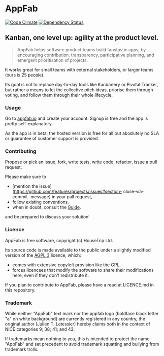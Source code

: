 # AppFab

[![Code Climate](https://codeclimate.com/github/mezis/appfab.png)](https://codeclimate.com/github/mezis/appfab)
[![Dependency Status](https://gemnasium.com/mezis/appfab.png)](https://gemnasium.com/mezis/appfab)

## Kanban, one level up: agility at the product level.

> AppFab helps software product teams build fanstastic apps, by encouraging
> contribution, transparency, participative planning, and emergent
> prioritisation of projects.

It works great for small teams with external stakeholders,  or larger teams
(ours is 25 people).

Its goal is not to replace day-to-day tools like Kanbanery or Pivotal
Tracker, but rather a means to let the collective pitch ideas, priorise them
through voting, and follow them through their whole lifecycle.


### Usage

Go to [appfab.io](http://appfab.io/) and create your account. Signup is free
and the app is pretty self-explanatory.

As the app is in beta, the hosted version is free for all but aboslutely no
SLA or guarantee of customer support is provided.


### Contributing

Propose or pick an [issue](https://github.com/mezis/appfab/issues), fork,
write tests, write code, refactor, issue a pull request.

Please make sure to

- [mention the issue](https://github.com/features/projects/issues#section-
close-via-commit- message) in your pull request,
- follow existing conventions,
- when in doubt, consult the [Guide](https://github.com/styleguide/ruby).

and be prepared to discuss your solution!

### Licence

AppFab is free software, copyright (c) HouseTrip Ltd.

Its source code is made available to the public under a slightly modified
version of the [AGPL 3](http://www.gnu.org/licenses/agpl-3.0.html) licence,
which:

- comes with extensive copyleft provision like the GPL,
- forces licencees that modify the software to share their modifications here, even if they don't redistribute it.

If you plan to contribute to AppFab, please have a read at LICENCE.md in
this repository.


### Trademark

While neither "AppFab" text mark nor the appfab logo (boldface black letter
"a" on white background) are currently registered in any country, the
original author (Julien T. Letessier) hereby claims both in the context of
NICE categories 9; 38; 41; and 42.

If trademarks mean nothing to you, this is intended to protect the name
"AppFab" and set precedent to avoid trademark squatting and bullying from
trademark trolls.
